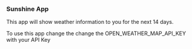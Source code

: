 ### Sunshine App 
This app will show weather information to you for the next 14
days.

To use this app change the change the OPEN_WEATHER_MAP_API_KEY with your API Key